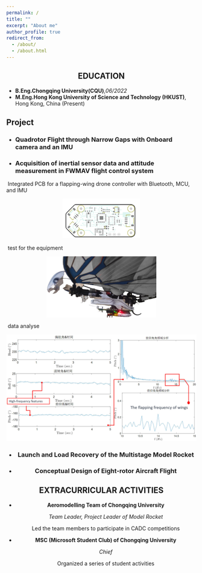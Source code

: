 ```yaml
---
permalink: /
title: ""
excerpt: "About me"
author_profile: true
redirect_from: 
  - /about/
  - /about.html
---
```

## <center> EDUCATION

- **B.Eng.Chongqing University(CQU)**,*06/2022*
- **M.Eng.Hong Kong University of Science and Technology (HKUST)**, Hong Kong, China (Present)

## Project

- ### Quadrotor Flight through Narrow Gaps with Onboard camera and an IMU

- ### Acquisition of inertial sensor data and attitude measurement in FWMAV flight control system 

​			Integrated PCB for a flapping-wing drone controller with Bluetooth, MCU, and IMU	

<div align=center><img src="..\images\McuPCB2_pt.PcbDoc.0.F (4).png" alt="McuPCB2_pt.PcbDoc.0.F (4)" style="zoom: 20%;"  /></div>

​			test for the equipment

<div align=center><img src="..\images\fmav.jpg" alt="fmav" style="zoom:33%;" align="middle" /></div>

​				data analyse

<div align=center><img src="..\images\Snipaste_2023-03-13_13-44-32.jpg" alt="Snipaste_2023-03-13_13-44-32" style="zoom: 50%;" />

- ### Launch and Load Recovery of the Multistage Model Rocket 

- ### Conceptual Design of Eight-rotor Aircraft Flight

## EXTRACURRICULAR ACTIVITIES

- **Aeromodelling Team of Chongqing University**                                      

  *Team Leader, Project Leader of Model Rocket*

    Led the team members to participate in CADC competitions 

- **MSC (Microsoft Student Club) of Chongqing University**    

    *Chief*

    Organized a series of student activities

    
